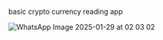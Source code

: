 basic crypto currency reading app

![WhatsApp Image 2025-01-29 at 02 03 02](https://github.com/user-attachments/assets/11ab6aae-1fde-41d0-bd2f-34ba411a048d)
